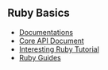 ## Ruby Basics 

* [Documentations](https://ruby-doc.org/)
* [Core API Document](https://ruby-doc.org/core-2.7.1/)
* [Interesting Ruby Tutorial](http://ruby-for-beginners.rubymonstas.org/index.html)
* [Ruby Guides](https://www.rubyguides.com/)